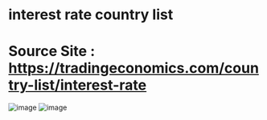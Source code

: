 # interest rate country list 

# Source Site : https://tradingeconomics.com/country-list/interest-rate


![image](https://user-images.githubusercontent.com/16664425/185475378-5dedee64-50f7-447c-b68f-ce9463afd4d5.png)
![image](https://user-images.githubusercontent.com/16664425/185475319-f00ace8f-3662-429d-ad7d-85b70eaf0235.png)

